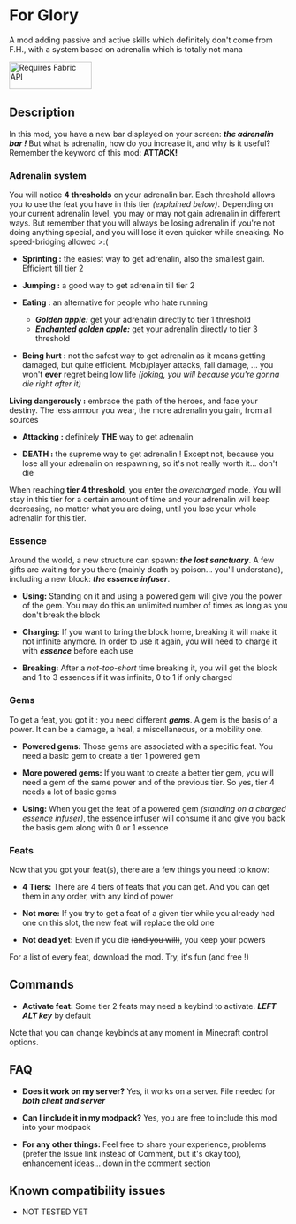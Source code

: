 # For Glory

A mod adding passive and active skills which definitely don't come from F.H., with a system based on adrenalin which is totally not mana

<img src="https://i.imgur.com/Ol1Tcf8.png"
alt="Requires Fabric API"
width="149" height="50" />

## Description

In this mod, you have a new bar displayed on your screen: ***the adrenalin bar !*** But what is adrenalin, how do you increase it, and why is it useful?
Remember the keyword of this mod: **ATTACK!**

### Adrenalin system

You will notice **4 thresholds** on your adrenalin bar. Each threshold allows you to use the feat you have in this tier *(explained below)*.
Depending on your current adrenalin level, you may or may not gain adrenalin in different ways. But remember that you will always be losing adrenalin 
if you're not doing anything special, and you will lose it even quicker while sneaking. No speed-bridging allowed >:(

* **Sprinting :** the easiest way to get adrenalin, also the smallest gain. Efficient till tier 2

* **Jumping :** a good way to get adrenalin till tier 2

* **Eating :** an alternative for people who hate running
  * ***Golden apple:*** get your adrenalin directly to tier 1 threshold
  * ***Enchanted golden apple:*** get your adrenalin directly to tier 3 threshold

* **Being hurt :** not the safest way to get adrenalin as it means getting damaged, but quite efficient. Mob/player attacks, fall damage, ... you won't **ever** regret being low life *(joking, you will because you're gonna die right after it)*

**Living dangerously :** embrace the path of the heroes, and face your destiny. The less armour you wear, the more adrenalin you gain, from all sources

* **Attacking :** definitely **THE** way to get adrenalin

* **DEATH :** the supreme way to get adrenalin ! Except not, because you lose all your adrenalin on respawning, so it's not really worth it... don't die

When reaching **tier 4 threshold**, you enter the *overcharged* mode. You will stay in this tier for a certain amount of time and your adrenalin will keep 
decreasing, no matter what you are doing, until you lose your whole adrenalin for this tier.

### Essence

Around the world, a new structure can spawn: ***the lost sanctuary***. A few gifts are waiting for you there (mainly death by poison... you'll understand), including a new block: ***the essence infuser***.

* **Using:** Standing on it and using a powered gem will give you the power of the gem. You may do this an unlimited number of times as long as you don't break the block

* **Charging:** If you want to bring the block home, breaking it will make it not infinite anymore. In order to use it again, you will need to charge it with ***essence*** before each use

* **Breaking:** After a *not-too-short* time breaking it, you will get the block and 1 to 3 essences if it was infinite, 0 to 1 if only charged

### Gems

To get a feat, you got it : you need different ***gems***. A gem is the basis of a power. It can be a damage, a heal, a miscellaneous, or a mobility one.

* **Powered gems:** Those gems are associated with a specific feat. You need a basic gem to create a tier 1 powered gem

* **More powered gems:** If you want to create a better tier gem, you will need a gem of the same power and of the previous tier. So yes, tier 4 needs a lot of basic gems

* **Using:** When you get the feat of a powered gem *(standing on a charged essence infuser)*, the essence infuser will consume it and give you back the basis gem along with 0 or 1 essence

### Feats

Now that you got your feat(s), there are a few things you need to know:

* **4 Tiers:** There are 4 tiers of feats that you can get. And you can get them in any order, with any kind of power

* **Not more:** If you try to get a feat of a given tier while you already had one on this slot, the new feat will replace the old one

* **Not dead yet:** Even if you die ~~(and you will)~~, you keep your powers

For a list of every feat, download the mod. Try, it's fun (and free !)

## Commands

* **Activate feat:** Some tier 2 feats may need a keybind to activate. ***LEFT ALT key*** by default

Note that you can change keybinds at any moment in Minecraft control options.

## FAQ

* **Does it work on my server?** Yes, it works on a server. File needed for ***both client and server***

* **Can I include it in my modpack?** Yes, you are free to include this mod into your modpack

* **For any other things:** Feel free to share your experience, problems (prefer the Issue link instead of Comment, but it's okay too), enhancement ideas... down in the comment section

## Known compatibility issues

* NOT TESTED YET
